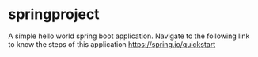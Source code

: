 # springproject
A simple hello world spring boot application.
Navigate to the following link to know the steps of this application
https://spring.io/quickstart
